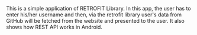 This is a simple application of RETROFIT Library. 
In this app, the user has to enter his/her username and then, via the retrofit library user's data from GitHub will be fetched from the website and presented to the user. 
It also shows how REST API works in Android.
